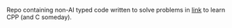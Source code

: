Repo containing non-AI typed code written to solve problems in [link](https://github.com/joshuaroy873/learn-cpp.git) to learn CPP (and C someday).